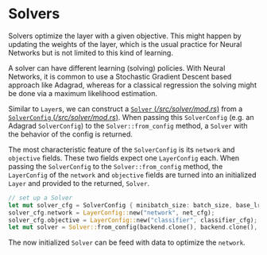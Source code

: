 # Solvers

Solvers optimize the layer with a given objective. This might happen
by updating the weights of the layer, which is the usual practice for
Neural Networks but is not limited to this kind of learning.

A solver can have different learning (solving) policies. With Neural Networks, it
is common to use a Stochastic Gradient Descent based approach
like Adagrad, whereas for a classical regression the solving might be
done via a maximum likelihood estimation.

Similar to `Layer`s, we can construct a [`Solver` (_/src/solver/mod.rs_)][solver]
from a [`SolverConfig` (_/src/solver/mod.rs_)][solver-config].
When passing this `SolverConfig` (e.g. an Adagrad `SolverConfig`) to the
`Solver::from_config` method, a `Solver` with the behavior
of the config is returned.

The most characteristic feature of the `SolverConfig` is its `network`
and `objective` fields. These two fields expect one `LayerConfig` each. When
passing the `SolverConfig` to the `Solver::from_config` method, the
`LayerConfig` of the `network` and `objective` fields are turned into
an initialized `Layer` and provided to the returned, `Solver`.

```rust
// set up a Solver
let mut solver_cfg = SolverConfig { minibatch_size: batch_size, base_lr: learning_rate, momentum: momentum, .. SolverConfig::default() };
solver_cfg.network = LayerConfig::new("network", net_cfg);
solver_cfg.objective = LayerConfig::new("classifier", classifier_cfg);
let mut solver = Solver::from_config(backend.clone(), backend.clone(), &solver_cfg);
```

The now initialized `Solver` can be feed with data to optimize the `network`.

[solver]: https://github.com/spearow/juice/blob/master/juice/src/solver/mod.rs
[solver-config]: https://github.com/spearow/juice/blob/master/juice/src/solver/mod.rs
